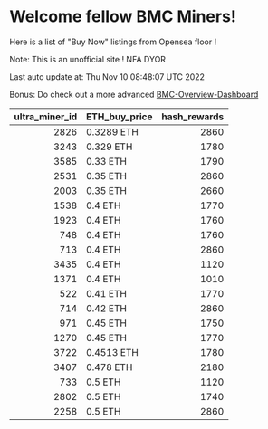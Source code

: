 # Welcome fellow BMC Miners!
Here is a list of "Buy Now" listings from Opensea floor !

Note: This is an unofficial site ! NFA DYOR

Last auto update at: Thu Nov 10 08:48:07 UTC 2022

Bonus: Do check out a more advanced [BMC-Overview-Dashboard](https://dune.com/defifunk/BMC-Overview-Dashboard)


|   ultra_miner_id | ETH_buy_price   |   hash_rewards |
|-----------------:|:----------------|---------------:|
|             2826 | 0.3289 ETH      |           2860 |
|             3243 | 0.329 ETH       |           1780 |
|             3585 | 0.33 ETH        |           1790 |
|             2531 | 0.35 ETH        |           2860 |
|             2003 | 0.35 ETH        |           2660 |
|             1538 | 0.4 ETH         |           1770 |
|             1923 | 0.4 ETH         |           1760 |
|              748 | 0.4 ETH         |           1760 |
|              713 | 0.4 ETH         |           2860 |
|             3435 | 0.4 ETH         |           1120 |
|             1371 | 0.4 ETH         |           1010 |
|              522 | 0.41 ETH        |           1770 |
|              714 | 0.42 ETH        |           2860 |
|              971 | 0.45 ETH        |           1750 |
|             1270 | 0.45 ETH        |           1770 |
|             3722 | 0.4513 ETH      |           1780 |
|             3407 | 0.478 ETH       |           2180 |
|              733 | 0.5 ETH         |           1120 |
|             2802 | 0.5 ETH         |           1740 |
|             2258 | 0.5 ETH         |           2860 |